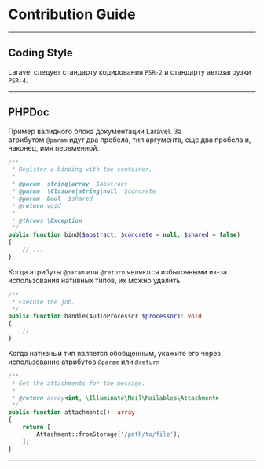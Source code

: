 # Contribution Guide
***
## Coding Style
Laravel следует стандарту кодирования `PSR-2` и стандарту автозагрузки `PSR-4`.
***
## PHPDoc
Пример валидного блока документации Laravel. За атрибутом `@param` идут два пробела, тип аргумента, еще два пробела и, наконец, имя переменной.
```php
/**
 * Register a binding with the container.
 *
 * @param  string|array  $abstract
 * @param  \Closure|string|null  $concrete
 * @param  bool  $shared
 * @return void
 *
 * @throws \Exception
 */
public function bind($abstract, $concrete = null, $shared = false)
{
    // ...
}
```
Когда атрибуты `@param` или `@return` являются избыточными из-за использования нативных типов, их можно удалить.
```php
/**
 * Execute the job.
 */
public function handle(AudioProcessor $processor): void
{
    //
}
```
Когда нативный тип является обобщенным, укажите его через использование атрибутов `@param` или `@return`
```php
/**
 * Get the attachments for the message.
 *
 * @return array<int, \Illuminate\Mail\Mailables\Attachment>
 */
public function attachments(): array
{
    return [
        Attachment::fromStorage('/path/to/file'),
    ];
}
```

***
